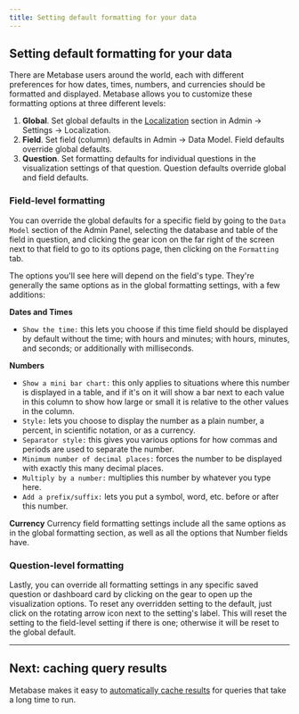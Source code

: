 ```yaml
---
title: Setting default formatting for your data
---
```


## Setting default formatting for your data

There are Metabase users around the world, each with different preferences for how dates, times, numbers, and currencies should be formatted and displayed. Metabase allows you to customize these formatting options at three different levels:

1. **Global**. Set global defaults in the [Localization](localization.md) section in Admin -> Settings -> Localization.
2. **Field**.  Set field (column) defaults in Admin -> Data Model. Field defaults override global defaults.
3. **Question**. Set formatting defaults for individual questions in the visualization settings of that question. Question defaults override global and field defaults.

### Field-level formatting
You can override the global defaults for a specific field by going to the `Data Model` section of the Admin Panel, selecting the database and table of the field in question, and clicking the gear icon on the far right of the screen next to that field to go to its options page, then clicking on the `Formatting` tab.

The options you'll see here will depend on the field's type. They're generally the same options as in the global formatting settings, with a few additions:

**Dates and Times**
* `Show the time:` this lets you choose if this time field should be displayed by default without the time; with hours and minutes; with hours, minutes, and seconds; or additionally with milliseconds.

**Numbers**
* `Show a mini bar chart:` this only applies to situations where this number is displayed in a table, and if it's on it will show a bar next to each value in this column to show how large or small it is relative to the other values in the column.
* `Style:` lets you choose to display the number as a plain number, a percent, in scientific notation, or as a currency.
* `Separator style:` this gives you various options for how commas and periods are used to separate the number.
* `Minimum number of decimal places:` forces the number to be displayed with exactly this many decimal places.
* `Multiply by a number:` multiplies this number by whatever you type here.
* `Add a prefix/suffix:` lets you put a symbol, word, etc. before or after this number.

**Currency**
Currency field formatting settings include all the same options as in the global formatting section, as well as all the options that Number fields have.

### Question-level formatting
Lastly, you can override all formatting settings in any specific saved question or dashboard card by clicking on the gear to open up the visualization options. To reset any overridden setting to the default, just click on the rotating arrow icon next to the setting's label. This will reset the setting to the field-level setting if there is one; otherwise it will be reset to the global default.

---

## Next: caching query results
Metabase makes it easy to [automatically cache results](14-caching.md) for queries that take a long time to run.